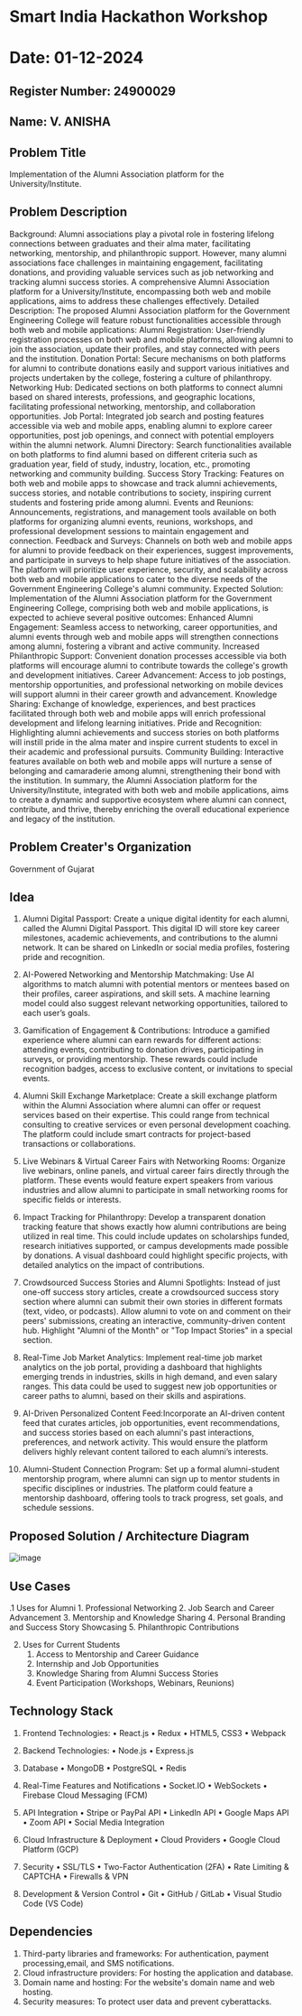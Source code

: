 # Smart India Hackathon Workshop
# Date: 01-12-2024
## Register Number: 24900029
## Name: V. ANISHA
## Problem Title
Implementation of the Alumni Association platform for the University/Institute.
## Problem Description
Background: Alumni associations play a pivotal role in fostering lifelong connections between graduates and their alma mater, facilitating networking, mentorship, and philanthropic support. However, many alumni associations face challenges in maintaining engagement, facilitating donations, and providing valuable services such as job networking and tracking alumni success stories. A comprehensive Alumni Association platform for a University/Institute, encompassing both web and mobile applications, aims to address these challenges effectively. Detailed Description: The proposed Alumni Association platform for the Government Engineering College will feature robust functionalities accessible through both web and mobile applications: Alumni Registration: User-friendly registration processes on both web and mobile platforms, allowing alumni to join the association, update their profiles, and stay connected with peers and the institution. Donation Portal: Secure mechanisms on both platforms for alumni to contribute donations easily and support various initiatives and projects undertaken by the college, fostering a culture of philanthropy. Networking Hub: Dedicated sections on both platforms to connect alumni based on shared interests, professions, and geographic locations, facilitating professional networking, mentorship, and collaboration opportunities. Job Portal: Integrated job search and posting features accessible via web and mobile apps, enabling alumni to explore career opportunities, post job openings, and connect with potential employers within the alumni network. Alumni Directory: Search functionalities available on both platforms to find alumni based on different criteria such as graduation year, field of study, industry, location, etc., promoting networking and community building. Success Story Tracking: Features on both web and mobile apps to showcase and track alumni achievements, success stories, and notable contributions to society, inspiring current students and fostering pride among alumni. Events and Reunions: Announcements, registrations, and management tools available on both platforms for organizing alumni events, reunions, workshops, and professional development sessions to maintain engagement and connection. Feedback and Surveys: Channels on both web and mobile apps for alumni to provide feedback on their experiences, suggest improvements, and participate in surveys to help shape future initiatives of the association. The platform will prioritize user experience, security, and scalability across both web and mobile applications to cater to the diverse needs of the Government Engineering College's alumni community. Expected Solution: Implementation of the Alumni Association platform for the Government Engineering College, comprising both web and mobile applications, is expected to achieve several positive outcomes: Enhanced Alumni Engagement: Seamless access to networking, career opportunities, and alumni events through web and mobile apps will strengthen connections among alumni, fostering a vibrant and active community. Increased Philanthropic Support: Convenient donation processes accessible via both platforms will encourage alumni to contribute towards the college's growth and development initiatives. Career Advancement: Access to job postings, mentorship opportunities, and professional networking on mobile devices will support alumni in their career growth and advancement. Knowledge Sharing: Exchange of knowledge, experiences, and best practices facilitated through both web and mobile apps will enrich professional development and lifelong learning initiatives. Pride and Recognition: Highlighting alumni achievements and success stories on both platforms will instill pride in the alma mater and inspire current students to excel in their academic and professional pursuits. Community Building: Interactive features available on both web and mobile apps will nurture a sense of belonging and camaraderie among alumni, strengthening their bond with the institution. In summary, the Alumni Association platform for the University/Institute, integrated with both web and mobile applications, aims to create a dynamic and supportive ecosystem where alumni can connect, contribute, and thrive, thereby enriching the overall educational experience and legacy of the institution.
## Problem Creater's Organization
Government of Gujarat

## Idea
1. Alumni Digital Passport: Create a unique digital identity for each alumni, called the Alumni Digital Passport. This digital ID will store key career milestones, academic achievements, and contributions to the alumni network. It can be shared on LinkedIn or social media profiles, fostering pride and recognition.

2. AI-Powered Networking and Mentorship Matchmaking: Use AI algorithms to match alumni with potential mentors or mentees based on their profiles, career aspirations, and skill sets. A machine learning model could also suggest relevant networking opportunities, tailored to each user’s goals.

3. Gamification of Engagement & Contributions: Introduce a gamified experience where alumni can earn rewards for different actions: attending events, contributing to donation drives, participating in surveys, or providing mentorship. These rewards could include recognition badges, access to exclusive content, or invitations to special events.

4. Alumni Skill Exchange Marketplace: Create a skill exchange platform within the Alumni Association where alumni can offer or request services based on their expertise. This could range from technical consulting to creative services or even personal development coaching. The platform could include smart contracts for project-based transactions or collaborations.

5. Live Webinars & Virtual Career Fairs with Networking Rooms: Organize live webinars, online panels, and virtual career fairs directly through the platform. These events would feature expert speakers from various industries and allow alumni to participate in small networking rooms for specific fields or interests.

6. Impact Tracking for Philanthropy: Develop a transparent donation tracking feature that shows exactly how alumni contributions are being utilized in real time. This could include updates on scholarships funded, research initiatives supported, or campus developments made possible by donations. A visual dashboard could highlight specific projects, with detailed analytics on the impact of contributions.

7. Crowdsourced Success Stories and Alumni Spotlights: Instead of just one-off success story articles, create a crowdsourced success story section where alumni can submit their own stories in different formats (text, video, or podcasts). Allow alumni to vote on and comment on their peers' submissions, creating an interactive, community-driven content hub. Highlight "Alumni of the Month" or "Top Impact Stories" in a special section.

8. Real-Time Job Market Analytics: Implement real-time job market analytics on the job portal, providing a dashboard that highlights emerging trends in industries, skills in high demand, and even salary ranges. This data could be used to suggest new job opportunities or career paths to alumni, based on their skills and aspirations.

9. AI-Driven Personalized Content Feed:Incorporate an AI-driven content feed that curates articles, job opportunities, event recommendations, and success stories based on each alumni's past interactions, preferences, and network activity. This would ensure the platform delivers highly relevant content tailored to each alumni’s interests.

10. Alumni-Student Connection Program: Set up a formal alumni-student mentorship program, where alumni can sign up to mentor students in specific disciplines or industries. The platform could feature a mentorship dashboard, offering tools to track progress, set goals, and schedule sessions.

## Proposed Solution / Architecture Diagram
![image](https://github.com/user-attachments/assets/fbaea7c0-7b56-4297-88d1-d003b4451994)

## Use Cases

.1 Uses for Alumni
    1.	Professional Networking
    2.	Job Search and Career Advancement
    3.	Mentorship and Knowledge Sharing
    4.	Personal Branding and Success Story Showcasing
    5.	Philanthropic Contributions

2. Uses for Current Students
    1.	Access to Mentorship and Career Guidance
    2.	Internship and Job Opportunities
    3.	Knowledge Sharing from Alumni Success Stories
    4.	Event Participation (Workshops, Webinars, Reunions)


## Technology Stack


1. Frontend Technologies:
    •	React.js
    •	Redux
    •	HTML5, CSS3
    •	Webpack
2. Backend Technologies:
    •	Node.js
    •	Express.js
3. Database
    •	MongoDB
    •	PostgreSQL 
    •	Redis
4. Real-Time Features and Notifications
    •	Socket.IO 
    •	WebSockets
    •	Firebase Cloud Messaging (FCM)
5. API Integration
    •	Stripe or PayPal API
    •	LinkedIn API
    •	Google Maps API
    •	Zoom API
    •	Social Media Integration
6. Cloud Infrastructure & Deployment
    •	Cloud Providers
    •	Google Cloud Platform (GCP)

7. Security
    •	SSL/TLS
    •	Two-Factor Authentication (2FA)
    •	Rate Limiting & CAPTCHA
    •	Firewalls & VPN
8. Development & Version Control
    •	Git
    •	GitHub / GitLab
    •	Visual Studio Code (VS Code)

## Dependencies

 1. Third-party libraries and frameworks: For authentication, payment processing,email, and SMS notifications.
 2. Cloud infrastructure providers: For hosting the application and database.
 3. Domain name and hosting: For the website's domain name and web hosting.
 4. Security measures: To protect user data and prevent cyberattacks.
